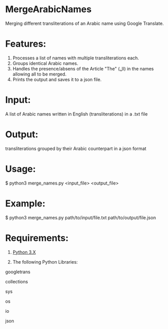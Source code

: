 # MergeArabicNames
Merging different transliterations of an Arabic name using Google Translate.

# Features:
1. Processes a list of names with multiple transliterations each.
2. Groups identical Arabic names.
3. Handles the presence/absens of the Article "The" (ال) in the names allowing all to be merged.
4. Prints the output and saves it to a json file.

# Input: 
A list of Arabic names written in English (transliterations) in a .txt file

# Output:
transliterations grouped by their Arabic counterpart in a json format

# Usage:
$ python3 merge_names.py <input_file> <output_file>

# Example:
$ python3 merge_names.py path/to/input/file.txt path/to/output/file.json

# Requirements:

1. <a href="https://www.python.org/downloads/">Python 3.X</a>

2. The following Python Libraries:

googletrans

collections

sys

os

io

json
